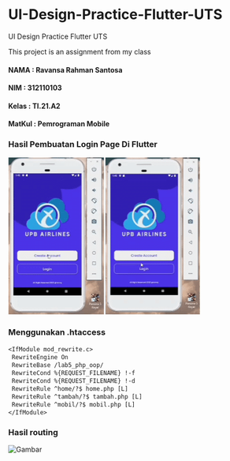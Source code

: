 # UI-Design-Practice-Flutter-UTS

UI Design Practice Flutter UTS

This project is an assignment from my class
#### NAMA : Ravansa Rahman Santosa
#### NIM : 312110103
#### Kelas : TI.21.A2
#### MatKul : Pemrograman Mobile

### Hasil Pembuatan Login Page Di Flutter
![Gambar](img/login.gif)
### Menggunakan .htaccess
```
<IfModule mod_rewrite.c>
 RewriteEngine On
 RewriteBase /lab5_php_oop/
 RewriteCond %{REQUEST_FILENAME} !-f
 RewriteCond %{REQUEST_FILENAME} !-d
 RewriteRule ^home/?$ home.php [L]
 RewriteRule ^tambah/?$ tambah.php [L]
 RewriteRule ^mobil/?$ mobil.php [L]
</IfModule>

```
### Hasil routing
![Gambar](img/s1.png)
